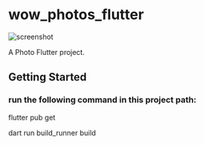 # wow_photos_flutter
![screenshot](https://github.com/shaopx/wow_photos_flutter/blob/master/assets/demo.gif)

A Photo Flutter project.

## Getting Started

### run the following command in this project path: 

flutter pub get

dart run build_runner build


